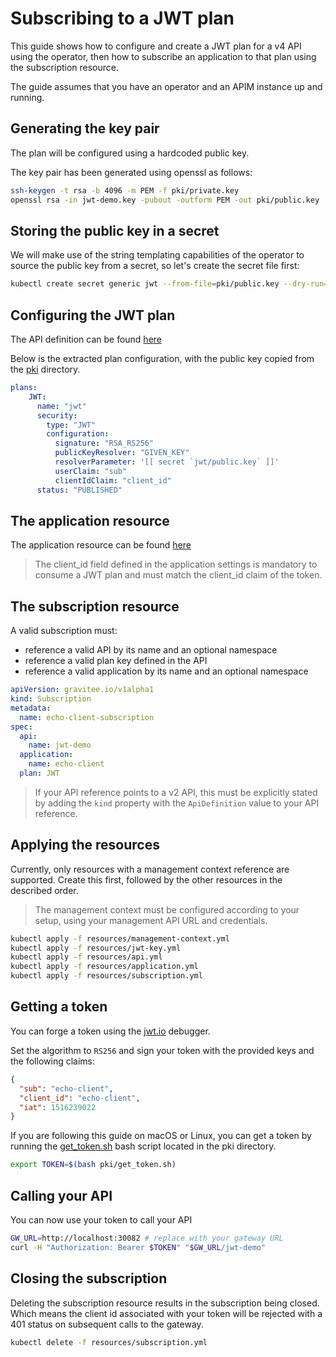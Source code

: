 # Subscribing to a JWT plan

This guide shows how to configure and create a JWT plan for a v4 API using the operator, then how to subscribe an application to that plan using the subscription resource.

The guide assumes that you have an operator and an APIM instance up and running.

## Generating the key pair

The plan will be configured using a hardcoded public key.

The key pair has been generated using openssl as follows:

```sh
ssh-keygen -t rsa -b 4096 -m PEM -f pki/private.key
openssl rsa -in jwt-demo.key -pubout -outform PEM -out pki/public.key
```

## Storing the public key in a secret

We will make use of the string templating capabilities of the operator to source the public key from a secret, so let's create the secret file first:

```sh
kubectl create secret generic jwt --from-file=pki/public.key --dry-run=client -o yaml| grep -v creationTimestamp > resources/jwt-key.yml
```

## Configuring the JWT plan

The API definition can be found [here](resources/api.yml)

Below is the extracted plan configuration, with the public key copied from the [pki](pki/) directory.

```yaml
plans:
    JWT:
      name: "jwt"
      security:
        type: "JWT"
        configuration:
          signature: "RSA_RS256"
          publicKeyResolver: "GIVEN_KEY"
          resolverParameter: '[[ secret `jwt/public.key` ]]'
          userClaim: "sub"
          clientIdClaim: "client_id"
      status: "PUBLISHED"
```

## The application resource

The application resource can be found [here](resources/application.yml)

> The client_id field defined in the application settings is mandatory to consume a JWT plan and must match the client_id claim of the token.

## The subscription resource

A valid subscription must:
  - reference a valid API by its name and an optional namespace
  - reference a valid plan key defined in the API
  - reference a valid application by its name and an optional namespace

```yaml
apiVersion: gravitee.io/v1alpha1
kind: Subscription
metadata:
  name: echo-client-subscription
spec:
  api:
    name: jwt-demo
  application: 
    name: echo-client
  plan: JWT
```

> If your API reference points to a v2 API, this must be explicitly stated by adding the `kind`
> property with the `ApiDefinition` value to your API reference.

## Applying the resources

Currently, only resources with a management context reference are supported. Create this first, followed by the other resources in the described order.

> The management context must be configured according to your setup, using your management API URL and credentials.

```sh
kubectl apply -f resources/management-context.yml
kubectl apply -f resources/jwt-key.yml
kubectl apply -f resources/api.yml
kubectl apply -f resources/application.yml
kubectl apply -f resources/subscription.yml
```

## Getting a token

You can forge a token using the [jwt.io](https://jwt.io) debugger.

Set the algorithm to `RS256` and sign your token with the provided keys and the following claims:

```json
{
  "sub": "echo-client",
  "client_id": "echo-client",
  "iat": 1516239022
}
```

If you are following this guide on macOS or Linux, you can get a token by running the [get_token.sh](pki/get_token.sh) bash script located in the pki directory.

```sh
export TOKEN=$(bash pki/get_token.sh)
```

## Calling your API

You can now use your token to call your API

```sh
GW_URL=http://localhost:30082 # replace with your gateway URL
curl -H "Authorization: Bearer $TOKEN" "$GW_URL/jwt-demo"
```

## Closing the subscription

Deleting the subscription resource results in the subscription being closed. Which means the client id associated with your token will be rejected with a 401 status on subsequent calls to the gateway.

```sh
kubectl delete -f resources/subscription.yml
```

